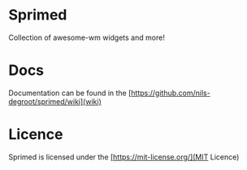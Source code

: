 # Sprimed

Collection of awesome-wm widgets and more!

# Docs

Documentation can be found in the [https://github.com/nils-degroot/sprimed/wiki](wiki)

# Licence

Sprimed is licensed under the [https://mit-license.org/](MIT Licence)
